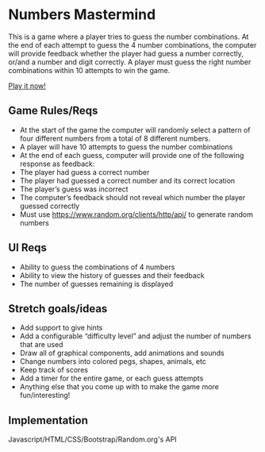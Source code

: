 # Numbers Mastermind

This is a game where a player tries to guess the number combinations. At the end of each
attempt to guess the 4 number combinations, the computer will provide feedback whether the
player had guess a number correctly, or/and a number and digit correctly. A player must guess
the right number combinations within 10 attempts to win the game.

[Play it now!](https://jlbouche.github.io/mastermind-REACH/)

## Game Rules/Reqs

* At the start of the game the computer will randomly select a pattern of four different
numbers from a total of 8 different numbers.
* A player will have 10 attempts to guess the number combinations
* At the end of each guess, computer will provide one of the following response
as feedback:
* The player had guess a correct number
* The player had guessed a correct number and its correct location
* The player’s guess was incorrect
* The computer’s feedback should not reveal which number the player guessed correctly
* Must use https://www.random.org/clients/http/api/ to generate random numbers

## UI Reqs

* Ability to guess the combinations of 4 numbers
* Ability to view the history of guesses and their feedback
* The number of guesses remaining is displayed

## Stretch goals/ideas

* Add support to give hints
* Add a configurable “difficulty level” and adjust the number of numbers that are used
* Draw all of graphical components, add animations and sounds
* Change numbers into colored pegs, shapes, animals, etc
* Keep track of scores
* Add a timer for the entire game, or each guess attempts
* Anything else that you come up with to make the game more fun/interesting!

## Implementation

Javascript/HTML/CSS/Bootstrap/Random.org's API